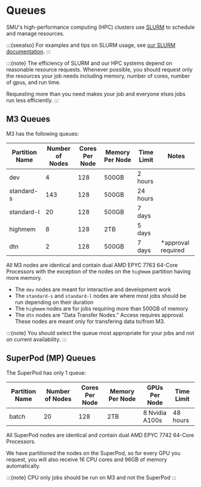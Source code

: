 # Queues

SMU's high-performance computing (HPC) clusters use [SLURM](https://slurm.schedmd.com/)
to schedule and manage resources.

:::{seealso}
For examples and tips on SLURM usage, see [our SLURM documentation](../slurm/slurm.md).
:::

:::{note}
The efficiency of SLURM and our HPC systems depend on reasonable resource requests.
Whenever possible, you should request only the resources your job needs including
memory, number of cores, number of gpus, and run time.

Requesting more than you need makes your job and everyone elses jobs run less 
efficiently.
:::


## M3 Queues

M3 has the following queues:

| Partition Name | Number of Nodes | Cores Per Node | Memory Per Node | Time Limit | Notes               |
|----------------|-----------------|----------------|-----------------|------------|---------------------|
| dev            | 4               | 128            | 500GB           | 2 hours    |                     |
| standard-s     | 143             | 128            | 500GB           | 24 hours   |                     |
| standard-l     | 20              | 128            | 500GB           | 7 days     |                     |
| highmem        | 8               | 128            | 2TB             | 5 days     |                     |
| dtn            | 2               | 128            | 500GB           | 7 days     | *approval required  |

All M3 nodes are identical and contain dual AMD EPYC 7763 64-Core Processors with the exception of the
nodes on the `highmem` partition having more memory.

- The `dev` nodes are meant for interactive and development work
- The `standard-s` and `standard-l` nodes are where most jobs should be run depending on their duration
- The `highmem` nodes are for jobs requiring more than 500GB of memory
- The `dtn` nodes are "Data Transfer Nodes." Access requires approval. These nodes are meant only for transfering
data to/from M3. 

:::{note}
You should select the queue most appropriate for your jobs and not on current availability.
:::

## SuperPod (MP) Queues

The SuperPod has only 1 queue:

| Partition Name | Number of Nodes | Cores Per Node | Memory Per Node | GPUs Per Node  | Time Limit |
|----------------|-----------------|----------------|-----------------|----------------|------------|
| batch          | 20              | 128            | 2TB             | 8 Nvidia A100s | 48 hours   |

All SuperPod nodes are identical and contain dual AMD EPYC 7742 64-Core Processors.

We have partitioned the nodes on the SuperPod, so for every GPU you request, you will also 
receive 16 CPU cores and 96GB of memory automatically.

:::{note}
CPU only jobs should be run on M3 and not the SuperPod
:::
